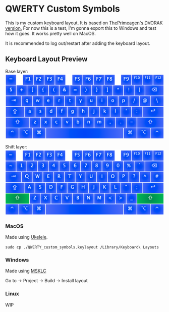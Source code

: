 # QWERTY Custom Symbols

This is my custom keyboard layout. It is based on [ThePrimeagen's DVORAK version.](https://github.com/ThePrimeagen/keyboards)
For now this is a test, I'm gonna export this to Windows and test how it goes. It works pretty well on MacOS.

It is recommended to log out/restart after adding the keyboard layout.

## Keyboard Layout Preview

Base layer:
![Base layer](./Base.png)

Shift layer:
![Shift layer](./Shift.png)

### MacOS

Made using [Ukelele](https://software.sil.org/ukelele/).

`sudo cp ./QWERTY_custom_symbols.keylayout /Library/Keyboard\ Layouts`

### Windows

Made using [MSKLC](https://www.microsoft.com/en-us/download/details.aspx?id=102134)

Go to -> Project -> Build -> Install layout

### Linux

WIP
